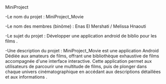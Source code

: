 MiniProject

-Le nom du projet : MiniProject_Movie

-Le nom des membres (binôme) : Enas El Mershati / Melissa Hnaouti

-Le sujet du projet : Développer une application android de biblio pour les films .

-Une description du projet : MiniProject_Movie est une application Android Dédiée aux amateurs de films, offrant une bibliothèque exhaustive de films accompagnée d'une interface interactive. Cette application permet aux utilisateurs de parcourir une multitude de films, puis de plonger dans chaque univers cinématographique en accédant aux descriptions détaillées et aux informations .

